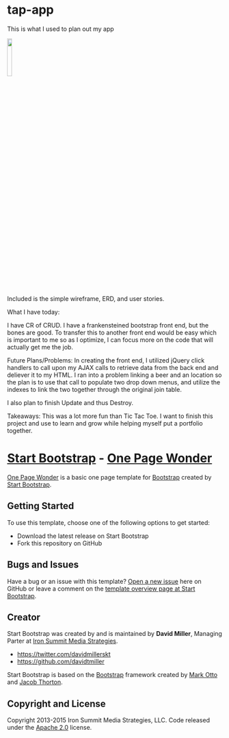 # tap-app

This is what I used to plan out my app

<img src="https://cloud.githubusercontent.com/assets/12531471/11219766/4bba02ae-8d2a-11e5-9b2a-a2a97dc65bf8.jpg" width="15%"></img>

Included is the simple wireframe, ERD, and user stories.

What I have today:

I have CR of CRUD.  I have a frankensteined bootstrap front end, but the bones are good.  To transfer this to another front end would be easy which is important to me so as I optimize, I can focus more on the code that will actually get me the job.

Future Plans/Problems:
In creating the front end, I utilized jQuery click handlers to call upon my AJAX calls to retrieve data from the back end and deliever it to my HTML.  I ran into a problem linking a beer and an location so the plan is to use that call to populate two drop down menus, and utilize the indexes to link the two together through the original join table.

I also plan to finish Update and thus Destroy.

Takeaways:
This was a lot more fun than Tic Tac Toe.  I want to finish this project and use to learn and grow while helping myself put a portfolio together.





# [Start Bootstrap](http://startbootstrap.com/) - [One Page Wonder](http://startbootstrap.com/template-overviews/one-page-wonder/)

[One Page Wonder](http://startbootstrap.com/template-overviews/one-page-wonder/) is a basic one page template for [Bootstrap](http://getbootstrap.com/) created by [Start Bootstrap](http://startbootstrap.com/).

## Getting Started

To use this template, choose one of the following options to get started:
* Download the latest release on Start Bootstrap
* Fork this repository on GitHub

## Bugs and Issues

Have a bug or an issue with this template? [Open a new issue](https://github.com/IronSummitMedia/startbootstrap-one-page-wonder/issues) here on GitHub or leave a comment on the [template overview page at Start Bootstrap](http://startbootstrap.com/template-overviews/one-page-wonder/).

## Creator

Start Bootstrap was created by and is maintained by **David Miller**, Managing Parter at [Iron Summit Media Strategies](http://www.ironsummitmedia.com/).

* https://twitter.com/davidmillerskt
* https://github.com/davidtmiller

Start Bootstrap is based on the [Bootstrap](http://getbootstrap.com/) framework created by [Mark Otto](https://twitter.com/mdo) and [Jacob Thorton](https://twitter.com/fat).

## Copyright and License

Copyright 2013-2015 Iron Summit Media Strategies, LLC. Code released under the [Apache 2.0](https://github.com/IronSummitMedia/startbootstrap-one-page-wonder/blob/gh-pages/LICENSE) license.
